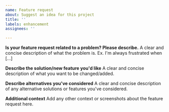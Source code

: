 ```yaml
---
name: Feature request
about: Suggest an idea for this project
title: ''
labels: enhancement
assignees: ''

---
```


**Is your feature request related to a problem? Please describe.**
A clear and concise description of what the problem is. Ex. I'm always frustrated when [...]

**Describe the solution/new feature you'd like**
A clear and concise description of what you want to be changed/added.

**Describe alternatives you've considered**
A clear and concise description of any alternative solutions or features you've considered.

**Additional context**
Add any other context or screenshots about the feature request here.
